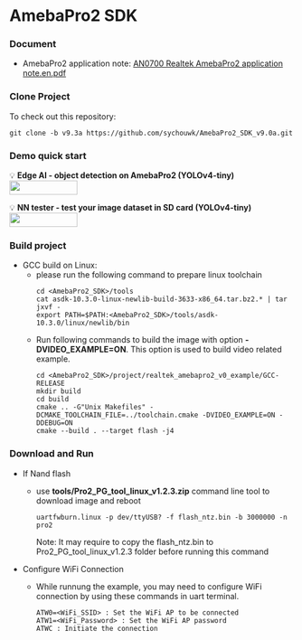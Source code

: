 # AmebaPro2 SDK

### Document
- AmebaPro2 application note: [AN0700 Realtek AmebaPro2 application note.en.pdf](https://github.com/sychouwk/AmebaPro2_SDK_v9.0a/blob/v9.3a/doc/AN0700%20Realtek%20AmebaPro2%20application%20note.en.pdf)

### Clone Project  
To check out this repository:  

```
git clone -b v9.3a https://github.com/sychouwk/AmebaPro2_SDK_v9.0a.git
```

### Demo quick start

:bulb: **Edge AI - object detection on AmebaPro2 (YOLOv4-tiny)**
<a href="https://github.com/sychouwk/AmebaPro2_SDK_v9.0a/blob/v9.3a/doc/NN_example_README.md">
  <img src="https://img.shields.io/badge/-Getting%20Started-green" valign="middle" height=25px width=120px/>
</a>

:bulb: **NN tester - test your image dataset in SD card (YOLOv4-tiny)**
<a href="https://github.com/sychouwk/AmebaPro2_SDK_v9.0a/blob/v9.3a/doc/NN_file_tester_README.md">
  <img src="https://img.shields.io/badge/-Getting%20Started-green" valign="middle" height=25px width=120px/>
</a>

### Build project

- GCC build on Linux: 
  - please run the following command to prepare linux toolchain
    ```
    cd <AmebaPro2_SDK>/tools
    cat asdk-10.3.0-linux-newlib-build-3633-x86_64.tar.bz2.* | tar jxvf -
    export PATH=$PATH:<AmebaPro2_SDK>/tools/asdk-10.3.0/linux/newlib/bin
    ```
  - Run following commands to build the image with option **-DVIDEO_EXAMPLE=ON**. This option is used to build video related example.
    ```
    cd <AmebaPro2_SDK>/project/realtek_amebapro2_v0_example/GCC-RELEASE
    mkdir build
    cd build
    cmake .. -G"Unix Makefiles" -DCMAKE_TOOLCHAIN_FILE=../toolchain.cmake -DVIDEO_EXAMPLE=ON -DDEBUG=ON
    cmake --build . --target flash -j4
    ```

### Download and Run

- If Nand flash
  - use **tools/Pro2_PG_tool_linux_v1.2.3.zip** command line tool to download image and reboot
    ```
    uartfwburn.linux -p dev/ttyUSB? -f flash_ntz.bin -b 3000000 -n pro2
    ```
    Note: It may require to copy the flash_ntz.bin to Pro2_PG_tool_linux_v1.2.3 folder before running this command 

- Configure WiFi Connection  
  - While runnung the example, you may need to configure WiFi connection by using these commands in uart terminal.  
    ```
    ATW0=<WiFi_SSID> : Set the WiFi AP to be connected
    ATW1=<WiFi_Password> : Set the WiFi AP password
    ATWC : Initiate the connection
    ```
